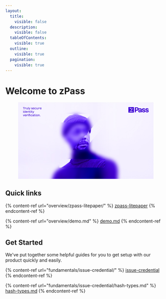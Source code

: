 ```yaml
---
layout:
  title:
    visible: false
  description:
    visible: false
  tableOfContents:
    visible: true
  outline:
    visible: true
  pagination:
    visible: true
---
```


# Welcome to zPass

<figure><img src=".gitbook/assets/Main.jpg" alt=""><figcaption></figcaption></figure>

## Quick links

{% content-ref url="overview/zpass-litepaper/" %}
[zpass-litepaper](overview/zpass-litepaper/)
{% endcontent-ref %}

{% content-ref url="overview/demo.md" %}
[demo.md](overview/demo.md)
{% endcontent-ref %}

## Get Started

We've put together some helpful guides for you to get setup with our product quickly and easily.

{% content-ref url="fundamentals/issue-credential/" %}
[issue-credential](fundamentals/issue-credential/)
{% endcontent-ref %}

{% content-ref url="fundamentals/issue-credential/hash-types.md" %}
[hash-types.md](fundamentals/issue-credential/hash-types.md)
{% endcontent-ref %}

